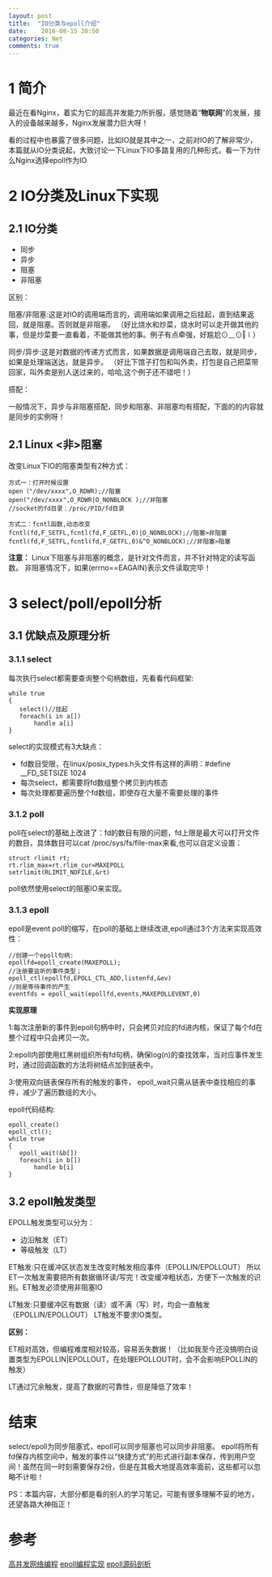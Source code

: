 ```yaml
---
layout: post
title:  "IO分类与epoll介绍"
date:    2016-08-15 20:50
categories: Net
comments: true
---
```


# 1 简介

最近在看Nginx，着实为它的超高并发能力所折服，感觉随着“**物联网**”的发展，接入的设备越来越多，Nginx发展潜力巨大呀！

看的过程中也暴露了很多问题，比如IO就是其中之一，之前对IO的了解非常少，本篇就从IO分类说起，大致讨论一下Linux下IO多路复用的几种形式，看一下为什么Nginx选择epoll作为IO  

# 2 IO分类及Linux下实现

## 2.1 IO分类

 * 同步
 * 异步
 * 阻塞
 * 非阻塞

区别：

阻塞/非阻塞:这是对IO的调用端而言的，调用端如果调用之后挂起，直到结果返回，就是阻塞。否则就是非阻塞。
（好比烧水和炒菜，烧水时可以走开做其他的事，但是炒菜要一直看着，不能做其他的事。例子有点牵强，好尴尬⊙﹏⊙‖∣）

同步/异步:这是对数据的传递方式而言，如果数据是调用端自己去取，就是同步，如果是处理端送达，就是异步。
（好比下馆子打包和叫外卖，打包是自己把菜带回家，叫外卖是别人送过来的，哈哈,这个例子还不错吧！）

搭配：

一般情况下，异步与非阻塞搭配，同步和阻塞、非阻塞均有搭配，下面的的内容就是同步的实例呀！

## 2.1 Linux <非>阻塞

改变Linux下IO的阻塞类型有2种方式：

```
方式一：打开时候设置
open（"/dev/xxxx",O_RDWR);//阻塞
open("/dev/xxxx",O_RDWR|O_NONBLOCK );//非阻塞
//socket的fd目录：/proc/PID/fd目录

方式二：fcntl函数,动态改变
fcntl(fd,F_SETFL,fcntl(fd,F_GETFL,0)|O_NONBLOCK);//阻塞>非阻塞
fcntl(fd,F_SETFL,fcntl(fd,F_GETFL,0)&^O_NONBLOCK);//非阻塞>阻塞
```
**注意：**
Linux下阻塞与非阻塞的概念，是针对文件而言，并不针对特定的读写函数。
非阻塞情况下，如果(errno==EAGAIN)表示文件读取完毕！

# 3 select/poll/epoll分析

## 3.1 优缺点及原理分析

### 3.1.1  select

每次执行select都需要查询整个句柄数组，先看看代码框架:
```
while true
{
   select()//挂起
   foreach(i in a[])
       handle a[i]
}
```
select的实现模式有3大缺点：
 
 * fd数目受限，在linux/posix_types.h头文件有这样的声明：#define __FD_SETSIZE 1024 
 * 每次select，都需要将fd数组整个拷贝到内核态
 * 每次处理都要遍历整个fd数组，即使存在大量不需要处理的事件

### 3.1.2 poll

poll在select的基础上改进了：fd的数目有限的问题，fd上限是最大可以打开文件的数目，具体数目可以cat /proc/sys/fs/file-max来看,也可以自定义设置：
```
struct rlimit rt;
rt.rlim_max=rt.rlim_cur=MAXEPOLL
setrlimit(RLIMIT_NOFILE,&rt)
```

poll依然使用select的阻塞IO来实现。

### 3.1.3 epoll

epoll是event poll的缩写，在poll的基础上继续改进,epoll通过3个方法来实现高效性：

```
//创建一个epoll句柄:
epollfd=epoll_create(MAXEPOLL);
//注册要监听的事件类型；
epoll_ctl(epollfd,EPOLL_CTL_ADD,listenfd,&ev)
//则是等待事件的产生
eventfds = epoll_wait(epollfd,events,MAXEPOLLEVENT,0)
```

**实现原理**

1:每次注册新的事件到epoll句柄中时，只会拷贝对应的fd进内核，保证了每个fd在整个过程中只会拷贝一次。

2:epoll内部使用红黑树组织所有fd句柄，确保log(n)的查找效率，当对应事件发生时，通过回调函数的方法将树结点加到链表中。

3:使用双向链表保存所有的触发的事件， epoll_wait只需从链表中查找相应的事件，减少了遍历数组的大小。

epoll代码结构:

```
epoll_create()
epoll_ctl();
while true
{
   epoll_wait(&b[])
   foreach(i in b[])
       handle b[i]
}
```
## 3.2 epoll触发类型

EPOLL触发类型可以分为：

 * 边沿触发（ET）
 * 等级触发（LT）

ET触发:只在缓冲区状态发生改变时触发相应事件（EPOLLIN/EPOLLOUT） 
所以ET一次触发需要把所有数据循环读/写完！改变缓冲粗状态，方便下一次触发的识别。ET触发必须使用非阻塞IO

LT触发:只要缓冲区有数据（读）或不满（写）时，均会一直触发（EPOLLIN/EPOLLOUT）
LT触发不要求IO类型。

**区别：**

ET相对高效，但编程难度相对较高，容易丢失数据！（比如我至今还没搞明白设置类型为EPOLLIN|EPOLLOUT，在处理EPOLLOUT时，会不会影响EPOLLIN的触发）

LT通过冗余触发，提高了数据的可靠性，但是降低了效率！

# 结束

select/epoll为同步阻塞式，epoll可以同步阻塞也可以同步非阻塞。
epoll将所有fd保存内核空间中，触发的事件以“快捷方式”的形式进行副本保存，传到用户空间！虽然在同一时刻需要保存2份，但是在其极大地提高效率面前，这些都可以忽略不计啦！

PS：本篇内容，大部分都是看的别人的学习笔记，可能有很多理解不妥的地方，还望各路大神指正！

# 参考

[高并发网络编程](http://blog.csdn.net/lxgwm2008/article/details/39202675)
[epoll编程实现](http://www.cnblogs.com/ggjucheng/archive/2012/01/17/2324974.html)
[epoll源码剖析](http://www.cnblogs.com/apprentice89/p/3234677.html)